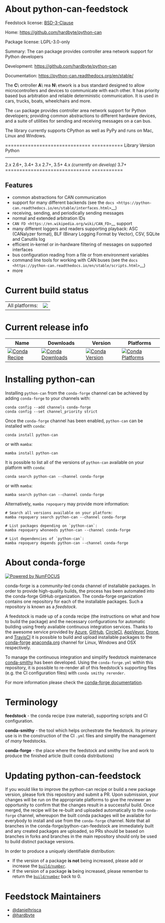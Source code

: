 About python-can-feedstock
==========================

Feedstock license: [BSD-3-Clause](https://github.com/conda-forge/python-can-feedstock/blob/main/LICENSE.txt)

Home: https://github.com/hardbyte/python-can

Package license: LGPL-3.0-only

Summary: The can package provides controller area network support for Python developers 

Development: https://github.com/hardbyte/python-can

Documentation: https://python-can.readthedocs.org/en/stable/

The **C**\ ontroller **A**\ rea **N**\ etwork is a bus standard designed
to allow microcontrollers and devices to communicate with each other. It
has priority based bus arbitration and reliable deterministic
communication. It is used in cars, trucks, boats, wheelchairs and more.

The ``can`` package provides controller area network support for
Python developers; providing common abstractions to
different hardware devices, and a suite of utilities for sending and receiving
messages on a can bus.

The library currently supports CPython as well as PyPy and runs on Mac, Linux and Windows.

==============================  ===========
Library Version                 Python
------------------------------  -----------
  2.x                           2.6+, 3.4+
  3.x                           2.7+, 3.5+
  4.x *(currently on develop)*  3.7+
==============================  ===========


Features
--------

- common abstractions for CAN communication
- support for many different backends (see the `docs <https://python-can.readthedocs.io/en/stable/interfaces.html>`__)
- receiving, sending, and periodically sending messages
- normal and extended arbitration IDs
- `CAN FD <https://en.wikipedia.org/wiki/CAN_FD>`__ support
- many different loggers and readers supporting playback: ASC (CANalyzer format), BLF (Binary Logging Format by Vector), CSV, SQLite and Canutils log
- efficient in-kernel or in-hardware filtering of messages on supported interfaces
- bus configuration reading from a file or from environment variables
- command line tools for working with CAN buses (see the `docs <https://python-can.readthedocs.io/en/stable/scripts.html>`__)
- more


Current build status
====================


<table><tr><td>All platforms:</td>
    <td>
      <a href="https://dev.azure.com/conda-forge/feedstock-builds/_build/latest?definitionId=4805&branchName=main">
        <img src="https://dev.azure.com/conda-forge/feedstock-builds/_apis/build/status/python-can-feedstock?branchName=main">
      </a>
    </td>
  </tr>
</table>

Current release info
====================

| Name | Downloads | Version | Platforms |
| --- | --- | --- | --- |
| [![Conda Recipe](https://img.shields.io/badge/recipe-python--can-green.svg)](https://anaconda.org/conda-forge/python-can) | [![Conda Downloads](https://img.shields.io/conda/dn/conda-forge/python-can.svg)](https://anaconda.org/conda-forge/python-can) | [![Conda Version](https://img.shields.io/conda/vn/conda-forge/python-can.svg)](https://anaconda.org/conda-forge/python-can) | [![Conda Platforms](https://img.shields.io/conda/pn/conda-forge/python-can.svg)](https://anaconda.org/conda-forge/python-can) |

Installing python-can
=====================

Installing `python-can` from the `conda-forge` channel can be achieved by adding `conda-forge` to your channels with:

```
conda config --add channels conda-forge
conda config --set channel_priority strict
```

Once the `conda-forge` channel has been enabled, `python-can` can be installed with `conda`:

```
conda install python-can
```

or with `mamba`:

```
mamba install python-can
```

It is possible to list all of the versions of `python-can` available on your platform with `conda`:

```
conda search python-can --channel conda-forge
```

or with `mamba`:

```
mamba search python-can --channel conda-forge
```

Alternatively, `mamba repoquery` may provide more information:

```
# Search all versions available on your platform:
mamba repoquery search python-can --channel conda-forge

# List packages depending on `python-can`:
mamba repoquery whoneeds python-can --channel conda-forge

# List dependencies of `python-can`:
mamba repoquery depends python-can --channel conda-forge
```


About conda-forge
=================

[![Powered by
NumFOCUS](https://img.shields.io/badge/powered%20by-NumFOCUS-orange.svg?style=flat&colorA=E1523D&colorB=007D8A)](https://numfocus.org)

conda-forge is a community-led conda channel of installable packages.
In order to provide high-quality builds, the process has been automated into the
conda-forge GitHub organization. The conda-forge organization contains one repository
for each of the installable packages. Such a repository is known as a *feedstock*.

A feedstock is made up of a conda recipe (the instructions on what and how to build
the package) and the necessary configurations for automatic building using freely
available continuous integration services. Thanks to the awesome service provided by
[Azure](https://azure.microsoft.com/en-us/services/devops/), [GitHub](https://github.com/),
[CircleCI](https://circleci.com/), [AppVeyor](https://www.appveyor.com/),
[Drone](https://cloud.drone.io/welcome), and [TravisCI](https://travis-ci.com/)
it is possible to build and upload installable packages to the
[conda-forge](https://anaconda.org/conda-forge) [anaconda.org](https://anaconda.org/)
channel for Linux, Windows and OSX respectively.

To manage the continuous integration and simplify feedstock maintenance
[conda-smithy](https://github.com/conda-forge/conda-smithy) has been developed.
Using the ``conda-forge.yml`` within this repository, it is possible to re-render all of
this feedstock's supporting files (e.g. the CI configuration files) with ``conda smithy rerender``.

For more information please check the [conda-forge documentation](https://conda-forge.org/docs/).

Terminology
===========

**feedstock** - the conda recipe (raw material), supporting scripts and CI configuration.

**conda-smithy** - the tool which helps orchestrate the feedstock.
                   Its primary use is in the construction of the CI ``.yml`` files
                   and simplify the management of *many* feedstocks.

**conda-forge** - the place where the feedstock and smithy live and work to
                  produce the finished article (built conda distributions)


Updating python-can-feedstock
=============================

If you would like to improve the python-can recipe or build a new
package version, please fork this repository and submit a PR. Upon submission,
your changes will be run on the appropriate platforms to give the reviewer an
opportunity to confirm that the changes result in a successful build. Once
merged, the recipe will be re-built and uploaded automatically to the
`conda-forge` channel, whereupon the built conda packages will be available for
everybody to install and use from the `conda-forge` channel.
Note that all branches in the conda-forge/python-can-feedstock are
immediately built and any created packages are uploaded, so PRs should be based
on branches in forks and branches in the main repository should only be used to
build distinct package versions.

In order to produce a uniquely identifiable distribution:
 * If the version of a package **is not** being increased, please add or increase
   the [``build/number``](https://docs.conda.io/projects/conda-build/en/latest/resources/define-metadata.html#build-number-and-string).
 * If the version of a package **is** being increased, please remember to return
   the [``build/number``](https://docs.conda.io/projects/conda-build/en/latest/resources/define-metadata.html#build-number-and-string)
   back to 0.

Feedstock Maintainers
=====================

* [@danielhrisca](https://github.com/danielhrisca/)
* [@hardbyte](https://github.com/hardbyte/)

